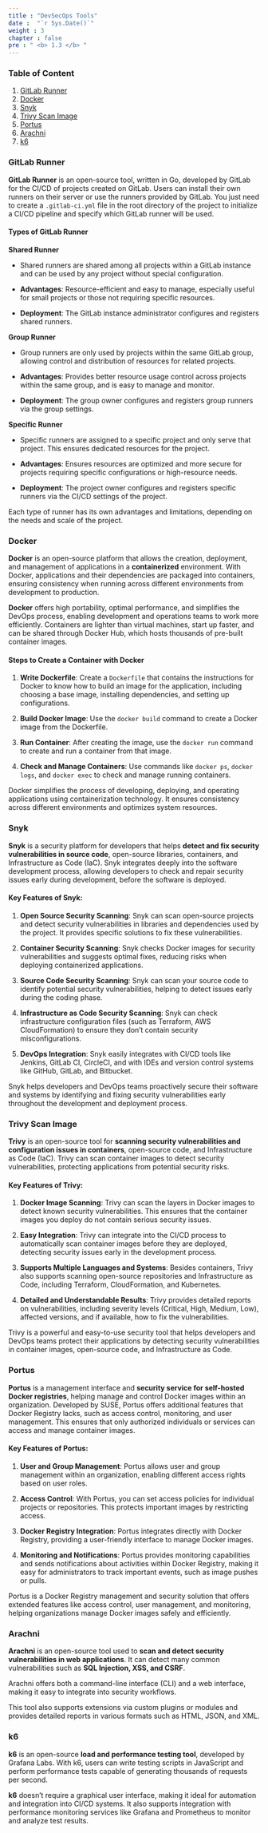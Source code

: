 ```yaml
---
title : "DevSecOps Tools"
date :  "`r Sys.Date()`" 
weight : 3 
chapter : false
pre : " <b> 1.3 </b> "
---
```


### Table of Content

1. [GitLab Runner](#gitlab-runner)
2. [Docker](#docker)
3. [Snyk](#snyk)
4. [Trivy Scan Image](#trivy-scan-image)
5. [Portus](#portus)
6. [Arachni](#arachni)
7. [k6](#k6)


### GitLab Runner

**GitLab Runner** is an open-source tool, written in Go, developed by GitLab for the CI/CD of projects created on GitLab. Users can install their own runners on their server or use the runners provided by GitLab. You just need to create a `.gitlab-ci.yml` file in the root directory of the project to initialize a CI/CD pipeline and specify which GitLab runner will be used.

#### Types of GitLab Runner

**Shared Runner**

- Shared runners are shared among all projects within a GitLab instance and can be used by any project without special configuration.

- **Advantages**: Resource-efficient and easy to manage, especially useful for small projects or those not requiring specific resources.

- **Deployment**: The GitLab instance administrator configures and registers shared runners.

**Group Runner**

- Group runners are only used by projects within the same GitLab group, allowing control and distribution of resources for related projects.

- **Advantages**: Provides better resource usage control across projects within the same group, and is easy to manage and monitor.

- **Deployment**: The group owner configures and registers group runners via the group settings.

**Specific Runner**

- Specific runners are assigned to a specific project and only serve that project. This ensures dedicated resources for the project.

- **Advantages**: Ensures resources are optimized and more secure for projects requiring specific configurations or high-resource needs.

- **Deployment**: The project owner configures and registers specific runners via the CI/CD settings of the project.

Each type of runner has its own advantages and limitations, depending on the needs and scale of the project.

### Docker

**Docker** is an open-source platform that allows the creation, deployment, and management of applications in a **containerized** environment. With Docker, applications and their dependencies are packaged into containers, ensuring consistency when running across different environments from development to production.

**Docker** offers high portability, optimal performance, and simplifies the DevOps process, enabling development and operations teams to work more efficiently. Containers are lighter than virtual machines, start up faster, and can be shared through Docker Hub, which hosts thousands of pre-built container images.

#### Steps to Create a Container with Docker

1. **Write Dockerfile**: Create a `Dockerfile` that contains the instructions for Docker to know how to build an image for the application, including choosing a base image, installing dependencies, and setting up configurations.

2. **Build Docker Image**: Use the `docker build` command to create a Docker image from the Dockerfile.

3. **Run Container**: After creating the image, use the `docker run` command to create and run a container from that image.

4. **Check and Manage Containers**: Use commands like `docker ps`, `docker logs`, and `docker exec` to check and manage running containers.

Docker simplifies the process of developing, deploying, and operating applications using containerization technology. It ensures consistency across different environments and optimizes system resources.

### Snyk

**Snyk** is a security platform for developers that helps **detect and fix security vulnerabilities in source code**, open-source libraries, containers, and Infrastructure as Code (IaC). Snyk integrates deeply into the software development process, allowing developers to check and repair security issues early during development, before the software is deployed.

#### Key Features of Snyk:

1. **Open Source Security Scanning**: Snyk can scan open-source projects and detect security vulnerabilities in libraries and dependencies used by the project. It provides specific solutions to fix these vulnerabilities.

2. **Container Security Scanning**: Snyk checks Docker images for security vulnerabilities and suggests optimal fixes, reducing risks when deploying containerized applications.

3. **Source Code Security Scanning**: Snyk can scan your source code to identify potential security vulnerabilities, helping to detect issues early during the coding phase.

4. **Infrastructure as Code Security Scanning**: Snyk can check infrastructure configuration files (such as Terraform, AWS CloudFormation) to ensure they don’t contain security misconfigurations.

5. **DevOps Integration**: Snyk easily integrates with CI/CD tools like Jenkins, GitLab CI, CircleCI, and with IDEs and version control systems like GitHub, GitLab, and Bitbucket.

Snyk helps developers and DevOps teams proactively secure their software and systems by identifying and fixing security vulnerabilities early throughout the development and deployment process.

### Trivy Scan Image

**Trivy** is an open-source tool for **scanning security vulnerabilities and configuration issues in containers**, open-source code, and Infrastructure as Code (IaC). Trivy can scan container images to detect security vulnerabilities, protecting applications from potential security risks.

#### Key Features of Trivy:

1. **Docker Image Scanning**: Trivy can scan the layers in Docker images to detect known security vulnerabilities. This ensures that the container images you deploy do not contain serious security issues.

2. **Easy Integration**: Trivy can integrate into the CI/CD process to automatically scan container images before they are deployed, detecting security issues early in the development process.

3. **Supports Multiple Languages and Systems**: Besides containers, Trivy also supports scanning open-source repositories and Infrastructure as Code, including Terraform, CloudFormation, and Kubernetes.

4. **Detailed and Understandable Results**: Trivy provides detailed reports on vulnerabilities, including severity levels (Critical, High, Medium, Low), affected versions, and if available, how to fix the vulnerabilities.

Trivy is a powerful and easy-to-use security tool that helps developers and DevOps teams protect their applications by detecting security vulnerabilities in container images, open-source code, and Infrastructure as Code.

### Portus

**Portus** is a management interface and **security service for self-hosted Docker registries**, helping manage and control Docker images within an organization. Developed by SUSE, Portus offers additional features that Docker Registry lacks, such as access control, monitoring, and user management. This ensures that only authorized individuals or services can access and manage container images.

#### Key Features of Portus:

1. **User and Group Management**: Portus allows user and group management within an organization, enabling different access rights based on user roles.

2. **Access Control**: With Portus, you can set access policies for individual projects or repositories. This protects important images by restricting access.

3. **Docker Registry Integration**: Portus integrates directly with Docker Registry, providing a user-friendly interface to manage Docker images.

4. **Monitoring and Notifications**: Portus provides monitoring capabilities and sends notifications about activities within Docker Registry, making it easy for administrators to track important events, such as image pushes or pulls.

Portus is a Docker Registry management and security solution that offers extended features like access control, user management, and monitoring, helping organizations manage Docker images safely and efficiently.

### Arachni

**Arachni** is an open-source tool used to **scan and detect security vulnerabilities in web applications**. It can detect many common vulnerabilities such as **SQL Injection, XSS, and CSRF**.

Arachni offers both a command-line interface (CLI) and a web interface, making it easy to integrate into security workflows.

This tool also supports extensions via custom plugins or modules and provides detailed reports in various formats such as HTML, JSON, and XML.

### k6

**k6** is an open-source **load and performance testing tool**, developed by Grafana Labs. With k6, users can write testing scripts in JavaScript and perform performance tests capable of generating thousands of requests per second.

**k6** doesn’t require a graphical user interface, making it ideal for automation and integration into CI/CD systems. It also supports integration with performance monitoring services like Grafana and Prometheus to monitor and analyze test results.
